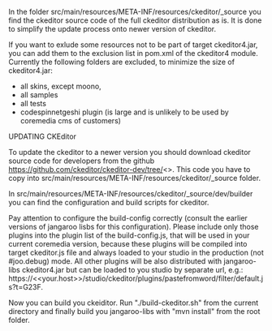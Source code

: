 In the folder src/main/resources/META-INF/resources/ckeditor/_source you find the ckeditor source code of the full
ckeditor distribution as is. It is done to simplify the update process onto newer version of ckeditor.

If you want to exlude some resources not to be part of target ckeditor4.jar, you can add them to the exclusion list in
pom.xml of the ckeditor4 module. Currently the following folders are excluded, to minimize the size of ckeditor4.jar:
- all skins, except moono,
- all samples
- all tests
- codespinnetgeshi plugin (is large and is unlikely to be used by coremedia cms of customers)

UPDATING CKEditor

To update the ckeditor to a newer version you should download ckeditor source code for developers from the github
https://github.com/ckeditor/ckeditor-dev/tree/<<release number>>. This code you have to copy into
src/main/resources/META-INF/resources/ckeditor/_source folder.

In src/main/resources/META-INF/resources/ckeditor/_source/dev/builder you can find the configuration and build scripts
for ckeditor.

Pay attention to configure the build-config correctly (consult the earlier versions of jangaroo lisbs for this
configuration). Please include only those plugins into the plugin list of the build-config.js, that will be used in
your current coremedia version, because these plugins will be compiled into target ckeditor.js file and always loaded
to your studio in the production (not #joo.debug) mode. All other plugins will be also distributed with jangaroo-libs
ckeditor4.jar but can be loaded to you studio by separate url, e.g.:
https://<<your.host>>/studio/ckeditor/plugins/pastefromword/filter/default.js?t=G23F.

Now you can build you ckeiditor.
Run "./build-ckeditor.sh" from the current directory and finally build you jangaroo-libs with "mvn install" from the root
folder.

